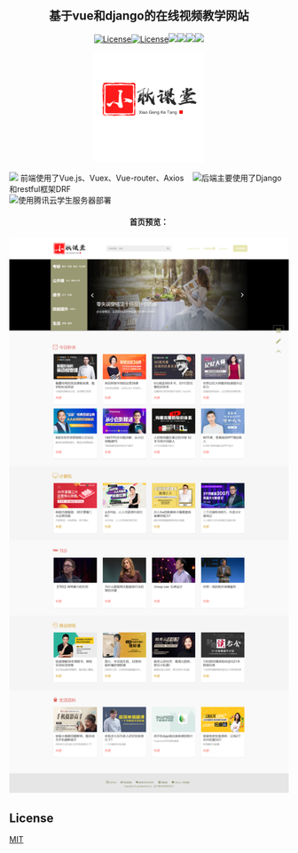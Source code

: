 

<h2 align="center">基于vue和django的在线视频教学网站</h4>
<p align="center">
    <a href="//github.com/gengwenhao/vue_django_mooc"><img src="https://img.shields.io/github/license/gengwenhao/vue_django_mooc" alt="License"><a href="//github.com/gengwenhao/vue_django_mooc"><img src="https://img.shields.io/pypi/pyversions/Django" alt="License"><a href="//github.com/gengwenhao/vue_django_mooc"><img src="https://img.shields.io/github/repo-size/gengwenhao/vue_django_mooc"><a href="//github.com/gengwenhao/vue_django_mooc"><img src="https://img.shields.io/github/languages/code-size/gengwenhao/vue_django_mooc"><a href="//github.com/gengwenhao/vue_django_mooc"><img src="https://img.shields.io/github/languages/count/gengwenhao/vue_django_mooc"><a href="//github.com/gengwenhao/vue_django_mooc"><img src="https://img.shields.io/github/languages/top/gengwenhao/vue_django_mooc">
</p>




<p align="center"><a href="https://vuejs.org" target="_blank" rel="noopener noreferrer"><img width="200" src="vue_mooc/src/assets/logo.png" alt="Vue logo"></a></p>

<p align="left"><a href="https://github.com/gengwenhao/vue_django_mooc/tree/master/vue_mooc"><img src="https://img.shields.io/badge/-%E5%89%8D%E7%AB%AF%E6%BA%90%E7%A0%81-blueviolet"></a> 前端使用了Vue.js、Vuex、Vue-router、Axios&nbsp;&nbsp;&nbsp;&nbsp;<a href="https://github.com/gengwenhao/vue_django_mooc/tree/master/django_mooc"><img src="https://img.shields.io/badge/-后端源码-brightgreen"></a>后端主要使用了Django和restful框架DRF<br><a href="https://github.com/gengwenhao/vue_django_mooc/tree/master/django_mooc"><img src="https://img.shields.io/badge/-线上地址-9cf"></a>使用腾讯云学生服务器部署</p>





<h4 align="center">首页预览：</h4>

![](vue_mooc/public/首页.png)



## License

[MIT](http://opensource.org/licenses/MIT)